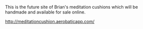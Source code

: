 This is the future site of Brian's meditation cushions which will be handmade and available for sale online.  

http://meditationcushion.aerobaticapp.com/

